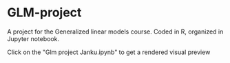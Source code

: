 # GLM-project
A project for the Generalized linear models course. Coded in R, organized in Jupyter notebook.

Click on the "Glm project Janku.ipynb" to get a rendered visual preview
